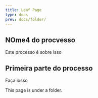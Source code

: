 ```yaml
---
title: Leaf Page
type: docs
prev: docs/folder/
---
```



NOme4 do procvesso
------------------
Este processo é sobre isso

## Primeira parte do processo

Faça iosso

This page is under a folder.
